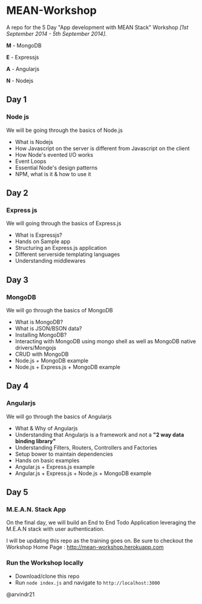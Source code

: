 MEAN-Workshop
=============

A repo for the 5 Day "App development with MEAN Stack" Workshop _[1st September 2014 - 5th September 2014]_.

**M** - MongoDB

**E** - Expressjs

**A** - Angularjs

**N** - Nodejs

## Day 1 
### Node js 

We will be going through the basics of Node.js

* What is Nodejs
* How Javascript on the server is different from Javascript on the client 
* How Node's evented I/O works 
* Event Loops
* Essential Node's design patterns
* NPM, what is it & how to use it


## Day 2
### Express js 

We will going through the basics of Express.js

* What is Expressjs?
* Hands on Sample app
* Structuring an Express.js application
* Different serverside templating languages
* Understanding middlewares


## Day 3 
### MongoDB 

We will go through the basics of MongoDB

* What is MongoDB?
* What is JSON/BSON data?
* Installing MongoDB?
* Interacting with MongoDB using mongo shell as well as MongoDB native drivers/Mongojs
* CRUD with MongoDB
* Node.js + MongoDB example
* Node.js + Express.js + MongoDB example 

## Day 4
### Angularjs 

We will go through the basics of Angularjs

* What & Why of Angularjs
* Understanding that Angularjs is a framework and not a **"2 way data binding library"**
* Understanding Filters, Routers, Controllers and Factories
* Setup bower to maintain dependencies
* Hands on basic examples
* Angular.js + Express.js example
* Angular.js + Express.js + Node.js + MongoDB example

## Day 5
### M.E.A.N. Stack App 

On the final day, we will build an End to End Todo Application leveraging the M.E.A.N stack with user authentication.


I will be updating this repo as the training goes on. Be sure to checkout the Workshop Home Page : http://mean-workshop.herokuapp.com

### Run the Workshop locally

* Download/clone this repo
* Run `node index.js` and navigate to `http://localhost:3000`

@arvindr21
